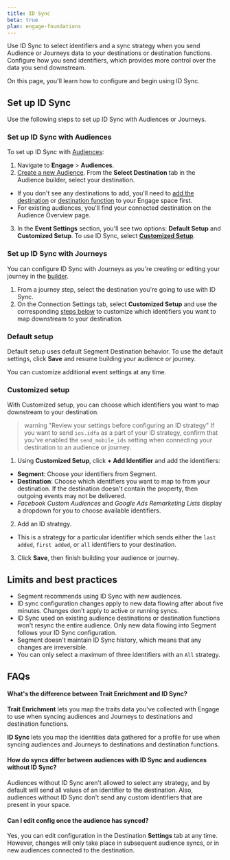 ```yaml
--- 
title: ID Sync
beta: true
plan: engage-foundations
---
```


Use ID Sync to select identifiers and a sync strategy when you send Audience or Journeys data to your destinations or destination functions. Configure how you send identifiers, which provides more control over the data you send downstream. 

On this page, you'll learn how to configure and begin using ID Sync.

## Set up ID Sync

Use the following steps to set up ID Sync with Audiences or Journeys.

### Set up ID Sync with Audiences 

To set up ID Sync with [Audiences](/docs/engage/audiences/):

1. Navigate to **Engage** > **Audiences**.
2. [Create a new Audience](/docs/engage/audiences/). From the **Select Destination** tab in the Audience builder, select your destination.
- If you don't see any destinations to add, you'll need to [add the destination](/docs/connections/destinations/add-destination/#adding-a-destination) or [destination function](docs/connections/functions/destination-functions/#create-a-destination-function) to your Engage space first.
- For existing audiences, you'll find your connected destination on the Audience Overview page.
3. In the **Event Settings** section, you'll see two options: **Default Setup** and **Customized Setup**. To use ID Sync, select [**Customized Setup**](#customized-setup). 

### Set up ID Sync with Journeys

You can configure ID Sync with Journeys as you're creating or editing your journey in the [builder](/docs/engage/journeys/build-journey/).

1. From a journey step, select the destination you're going to use with ID Sync. 
2. On the Connection Settings tab, select **Customized Setup** and use the corresponding [steps below](#customized-setup) to customize which identifiers you want to map downstream to your destination. 

### Default setup 

Default setup uses default Segment Destination behavior. To use the default settings, click **Save** and resume building your audience or journey. 

You can customize additional event settings at any time. 

### Customized setup 

With Customized setup, you can choose which identifiers you want to map downstream to your destination.

> warning "Review your settings before configuring an ID strategy"
> If you want to send `ios.idfa` as a part of your ID strategy, confirm that you've enabled the `send_mobile_ids` setting when connecting your destination to an audience or journey.   

1. Using **Customized Setup**, click **+ Add Identifier** and add the identifiers:
- **Segment**: Choose your identifiers from Segment.
- **Destination**: Choose which identifiers you want to map to from your destination. If the destination doesn't contain the property, then outgoing events may not be delivered.
- *Facebook Custom Audiences* and *Google Ads Remarketing Lists* display a dropdown for you to choose available identifiers. 
2. Add an ID strategy. 
- This is a strategy for a particular identifier which sends either the `last added`, `first added`, or `all` identifiers to your destination.
3. Click **Save**, then finish building your audience or journey.

 
## Limits and best practices

- Segment recommends using ID Sync with new audiences. 
- ID sync configuration changes apply to new data flowing after about five minutes. Changes don't apply to active or running syncs. 
- ID Sync used on existing audience destinations or destination functions won't resync the entire audience. Only new data flowing into Segment follows your ID Sync configuration. 
- Segment doesn't maintain ID Sync history, which means that any changes are irreversible. 
- You can only select a maximum of three identifiers with an `All` strategy.


## FAQs

#### What's the difference between Trait Enrichment and ID Sync? 

**Trait Enrichment** lets you map the traits data you've collected with Engage to use when syncing audiences and Journeys to destinations and destination functions. 

**ID Sync** lets you map the identities data gathered for a profile for use when syncing audiences and Journeys to destinations and destination functions.

#### How do syncs differ between audiences with ID Sync and audiences without ID Sync? 

Audiences without ID Sync aren't allowed to select any strategy, and by default will send all values of an identifier to the destination. Also, audiences without ID Sync don't send any custom identifiers that are present in your space. 

#### Can I edit config once the audience has synced? 
Yes, you can edit configuration in the Destination **Settings** tab at any time. However, changes will only take place in subsequent audience syncs, or in new audiences connected to the destination.